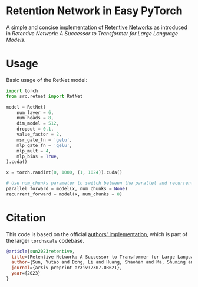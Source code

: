 # Retention Network in Easy PyTorch

A simple and concise implementation of [Retentive Networks](https://arxiv.org/abs/2307.08621) as introduced in *Retentive Network: A Successor to Transformer for Large Language Models*.

# Usage

Basic usage of the RetNet model:

```python
import torch
from src.retnet import RetNet

model = RetNet(
    num_layer = 6,
    num_heads = 8,
    dim_model = 512,
    dropout = 0.1,
    value_factor = 2,
    msr_gate_fn = 'gelu',
    mlp_gate_fn = 'gelu',
    mlp_mult = 4,
    mlp_bias = True,
).cuda()

x = torch.randint(0, 1000, (1, 1024)).cuda()

# Use num_chunks parameter to switch between the parallel and recurrent forward passes.
parallel_forward = model(x, num_chunks = None)
recurrent_forward = model(x, num_chunks = 8)
```

# Citation

This code is based on the official [authors' implementation](https://aka.ms/retnet), which is part of the larger `torchscale` codebase.

```bibtex
@article{sun2023retentive,
  title={Retentive Network: A Successor to Transformer for Large Language Models},
  author={Sun, Yutao and Dong, Li and Huang, Shaohan and Ma, Shuming and Xia, Yuqing and Xue, Jilong and Wang, Jianyong and Wei, Furu},
  journal={arXiv preprint arXiv:2307.08621},
  year={2023}
}
```